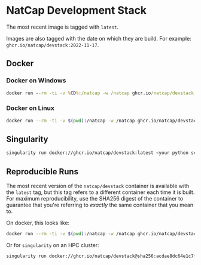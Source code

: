 # NatCap Development Stack

The most recent image is tagged with `latest`.

Images are also tagged with the date on which they are build.  For example: `ghcr.io/natcap/devstack:2022-11-17`.


## Docker

### Docker on Windows

```bat
docker run --rm -ti -v %CD%:/natcap -w /natcap ghcr.io/natcap/devstack:latest python3 <your python script>
```

### Docker on Linux

```sh
docker run --rm -ti -v $(pwd):/natcap -w /natcap ghcr.io/natcap/devstack:latest python3 <your python script>
```

## Singularity

```sh
singularity run docker://ghcr.io/natcap/devstack:latest <your python script>
```

## Reproducible Runs

The most recent version of the `natcap/devstack` container is available with
the `latest` tag, but this tag refers to a different container each time it is
built.  For maximum reproducibility, use the SHA256 digest of the container to
guarantee that you're referring to _exactly_ the same container that you mean
to.

On docker, this looks like:
```sh
docker run --rm -ti -v $(pwd):/natcap -w /natcap ghcr.io/natcap/devstack@sha256:acdae8dc64e1c7f31e6d2a1f92aa16d1f49c50d58adcd841ee2d325a96de89d9 python3 <your python script>
```

Or for `singularity` on an HPC cluster:

```sh
singularity run docker://ghcr.io/natcap/devstack@sha256:acdae8dc64e1c7f31e6d2a1f92aa16d1f49c50d58adcd841ee2d325a96de89d9 <your python script>
```

